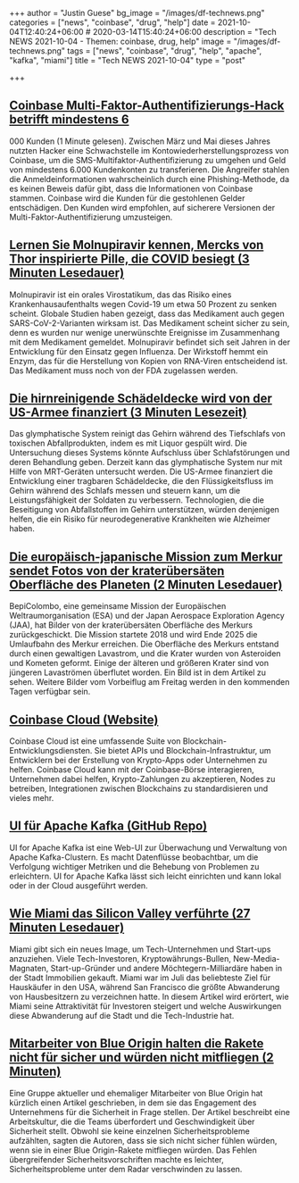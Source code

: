 +++
author = "Justin Guese"
bg_image = "/images/df-technews.png"
categories = ["news", "coinbase", "drug", "help"]
date = 2021-10-04T12:40:24+06:00 # 2020-03-14T15:40:24+06:00
description = "Tech NEWS 2021-10-04 - Themen: coinbase, drug, help"
image = "/images/df-technews.png"
tags = ["news", "coinbase", "drug", "help", "apache", "kafka", "miami"]
title = "Tech NEWS 2021-10-04"
type = "post"

+++

## [Coinbase Multi-Faktor-Authentifizierungs-Hack betrifft mindestens 6](https://www.coindesk.com/business/2021/10/01/coinbase-multi-factor-authentication-hack-affects-at-least-6000-customers/)

000 Kunden (1 Minute gelesen). Zwischen März und Mai dieses Jahres nutzten Hacker eine Schwachstelle im Kontowiederherstellungsprozess von Coinbase, um die SMS-Multifaktor-Authentifizierung zu umgehen und Geld von mindestens 6.000 Kundenkonten zu transferieren. Die Angreifer stahlen die Anmeldeinformationen wahrscheinlich durch eine Phishing-Methode, da es keinen Beweis dafür gibt, dass die Informationen von Coinbase stammen. Coinbase wird die Kunden für die gestohlenen Gelder entschädigen. Den Kunden wird empfohlen, auf sicherere Versionen der Multi-Faktor-Authentifizierung umzusteigen.

## [Lernen Sie Molnupiravir kennen, Mercks von Thor inspirierte Pille, die COVID besiegt (3 Minuten Lesedauer)](https://arstechnica.com/science/2021/10/meet-molnupiravir-mercks-thor-inspired-pill-that-hammers-covid/)

 Molnupiravir ist ein orales Virostatikum, das das Risiko eines Krankenhausaufenthalts wegen Covid-19 um etwa 50 Prozent zu senken scheint. Globale Studien haben gezeigt, dass das Medikament auch gegen SARS-CoV-2-Varianten wirksam ist. Das Medikament scheint sicher zu sein, denn es wurden nur wenige unerwünschte Ereignisse im Zusammenhang mit dem Medikament gemeldet. Molnupiravir befindet sich seit Jahren in der Entwicklung für den Einsatz gegen Influenza. Der Wirkstoff hemmt ein Enzym, das für die Herstellung von Kopien von RNA-Viren entscheidend ist. Das Medikament muss noch von der FDA zugelassen werden.

## [Die hirnreinigende Schädeldecke wird von der US-Armee finanziert (3 Minuten Lesezeit)](https://newatlas.com/science/brain-cleaning-skullcap-sleep-glymphatic-system-us-army/)

 Das glymphatische System reinigt das Gehirn während des Tiefschlafs von toxischen Abfallprodukten, indem es mit Liquor gespült wird. Die Untersuchung dieses Systems könnte Aufschluss über Schlafstörungen und deren Behandlung geben. Derzeit kann das glymphatische System nur mit Hilfe von MRT-Geräten untersucht werden. Die US-Armee finanziert die Entwicklung einer tragbaren Schädeldecke, die den Flüssigkeitsfluss im Gehirn während des Schlafs messen und steuern kann, um die Leistungsfähigkeit der Soldaten zu verbessern. Technologien, die die Beseitigung von Abfallstoffen im Gehirn unterstützen, würden denjenigen helfen, die ein Risiko für neurodegenerative Krankheiten wie Alzheimer haben.

## [Die europäisch-japanische Mission zum Merkur sendet Fotos von der kraterübersäten Oberfläche des Planeten (2 Minuten Lesedauer)](https://www.theverge.com/2021/10/3/22707368/european-japan-mission-mercury-bepi-colombo-photos-space)

 BepiColombo, eine gemeinsame Mission der Europäischen Weltraumorganisation (ESA) und der Japan Aerospace Exploration Agency (JAA), hat Bilder von der kraterübersäten Oberfläche des Merkurs zurückgeschickt. Die Mission startete 2018 und wird Ende 2025 die Umlaufbahn des Merkur erreichen. Die Oberfläche des Merkurs entstand durch einen gewaltigen Lavastrom, und die Krater wurden von Asteroiden und Kometen geformt. Einige der älteren und größeren Krater sind von jüngeren Lavaströmen überflutet worden. Ein Bild ist in dem Artikel zu sehen. Weitere Bilder vom Vorbeiflug am Freitag werden in den kommenden Tagen verfügbar sein.

## [Coinbase Cloud (Website)](https://www.coinbase.com/cloud)

 Coinbase Cloud ist eine umfassende Suite von Blockchain-Entwicklungsdiensten. Sie bietet APIs und Blockchain-Infrastruktur, um Entwicklern bei der Erstellung von Krypto-Apps oder Unternehmen zu helfen. Coinbase Cloud kann mit der Coinbase-Börse interagieren, Unternehmen dabei helfen, Krypto-Zahlungen zu akzeptieren, Nodes zu betreiben, Integrationen zwischen Blockchains zu standardisieren und vieles mehr.

## [UI für Apache Kafka (GitHub Repo)](https://github.com/provectus/kafka-ui)

 UI for Apache Kafka ist eine Web-UI zur Überwachung und Verwaltung von Apache Kafka-Clustern. Es macht Datenflüsse beobachtbar, um die Verfolgung wichtiger Metriken und die Behebung von Problemen zu erleichtern. UI for Apache Kafka lässt sich leicht einrichten und kann lokal oder in der Cloud ausgeführt werden.

## [Wie Miami das Silicon Valley verführte (27 Minuten Lesedauer)](https://nymag.com/intelligencer/2021/09/how-miami-seduced-silicon-valley.html)

 Miami gibt sich ein neues Image, um Tech-Unternehmen und Start-ups anzuziehen. Viele Tech-Investoren, Kryptowährungs-Bullen, New-Media-Magnaten, Start-up-Gründer und andere Möchtegern-Milliardäre haben in der Stadt Immobilien gekauft. Miami war im Juli das beliebteste Ziel für Hauskäufer in den USA, während San Francisco die größte Abwanderung von Hausbesitzern zu verzeichnen hatte. In diesem Artikel wird erörtert, wie Miami seine Attraktivität für Investoren steigert und welche Auswirkungen diese Abwanderung auf die Stadt und die Tech-Industrie hat.

## [Mitarbeiter von Blue Origin halten die Rakete nicht für sicher und würden nicht mitfliegen (2 Minuten)](https://futurism.com/the-byte/blue-origin-employees-rocket-safe-wouldnt-ride)

 Eine Gruppe aktueller und ehemaliger Mitarbeiter von Blue Origin hat kürzlich einen Artikel geschrieben, in dem sie das Engagement des Unternehmens für die Sicherheit in Frage stellen. Der Artikel beschreibt eine Arbeitskultur, die die Teams überfordert und Geschwindigkeit über Sicherheit stellt. Obwohl sie keine einzelnen Sicherheitsprobleme aufzählten, sagten die Autoren, dass sie sich nicht sicher fühlen würden, wenn sie in einer Blue Origin-Rakete mitfliegen würden. Das Fehlen übergreifender Sicherheitsvorschriften machte es leichter, Sicherheitsprobleme unter dem Radar verschwinden zu lassen.

